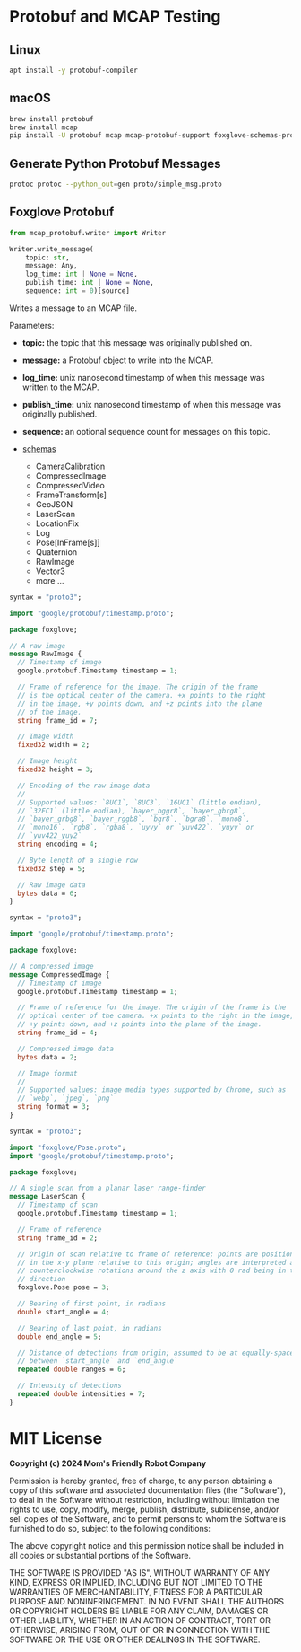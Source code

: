 # Protobuf and MCAP Testing

## Linux

```bash
apt install -y protobuf-compiler
```

## macOS

```bash
brew install protobuf
brew install mcap
pip install -U protobuf mcap mcap-protobuf-support foxglove-schemas-protobuf
```

## Generate Python Protobuf Messages

```bash
protoc protoc --python_out=gen proto/simple_msg.proto
```

## Foxglove Protobuf

```python
from mcap_protobuf.writer import Writer

Writer.write_message(
    topic: str,
    message: Any,
    log_time: int | None = None,
    publish_time: int | None = None,
    sequence: int = 0)[source]
```

Writes a message to an MCAP file.

Parameters:
- **topic:** the topic that this message was originally published on.
- **message:** a Protobuf object to write into the MCAP.
- **log_time:** unix nanosecond timestamp of when this message was written to the MCAP.
- **publish_time:** unix nanosecond timestamp of when this message was originally published.
- **sequence:** an optional sequence count for messages on this topic.


- [schemas](https://github.com/foxglove/schemas/tree/main/schemas/proto/foxglove)
    - CameraCalibration
    - CompressedImage
    - CompressedVideo
    - FrameTransform[s]
    - GeoJSON
    - LaserScan
    - LocationFix
    - Log
    - Pose[InFrame[s]]
    - Quaternion
    - RawImage
    - Vector3
    - more ...

```protobuf
syntax = "proto3";

import "google/protobuf/timestamp.proto";

package foxglove;

// A raw image
message RawImage {
  // Timestamp of image
  google.protobuf.Timestamp timestamp = 1;

  // Frame of reference for the image. The origin of the frame
  // is the optical center of the camera. +x points to the right
  // in the image, +y points down, and +z points into the plane
  // of the image.
  string frame_id = 7;

  // Image width
  fixed32 width = 2;

  // Image height
  fixed32 height = 3;

  // Encoding of the raw image data
  //
  // Supported values: `8UC1`, `8UC3`, `16UC1` (little endian),
  // `32FC1` (little endian), `bayer_bggr8`, `bayer_gbrg8`,
  // `bayer_grbg8`, `bayer_rggb8`, `bgr8`, `bgra8`, `mono8`,
  // `mono16`, `rgb8`, `rgba8`, `uyvy` or `yuv422`, `yuyv` or
  // `yuv422_yuy2`
  string encoding = 4;

  // Byte length of a single row
  fixed32 step = 5;

  // Raw image data
  bytes data = 6;
}
```

```protobuf
syntax = "proto3";

import "google/protobuf/timestamp.proto";

package foxglove;

// A compressed image
message CompressedImage {
  // Timestamp of image
  google.protobuf.Timestamp timestamp = 1;

  // Frame of reference for the image. The origin of the frame is the
  // optical center of the camera. +x points to the right in the image,
  // +y points down, and +z points into the plane of the image.
  string frame_id = 4;

  // Compressed image data
  bytes data = 2;

  // Image format
  //
  // Supported values: image media types supported by Chrome, such as
  // `webp`, `jpeg`, `png`
  string format = 3;
}
```

```protobuf
syntax = "proto3";

import "foxglove/Pose.proto";
import "google/protobuf/timestamp.proto";

package foxglove;

// A single scan from a planar laser range-finder
message LaserScan {
  // Timestamp of scan
  google.protobuf.Timestamp timestamp = 1;

  // Frame of reference
  string frame_id = 2;

  // Origin of scan relative to frame of reference; points are positioned
  // in the x-y plane relative to this origin; angles are interpreted as
  // counterclockwise rotations around the z axis with 0 rad being in the +x
  // direction
  foxglove.Pose pose = 3;

  // Bearing of first point, in radians
  double start_angle = 4;

  // Bearing of last point, in radians
  double end_angle = 5;

  // Distance of detections from origin; assumed to be at equally-spaced angles
  // between `start_angle` and `end_angle`
  repeated double ranges = 6;

  // Intensity of detections
  repeated double intensities = 7;
}
```

# MIT License

**Copyright (c) 2024 Mom's Friendly Robot Company**

Permission is hereby granted, free of charge, to any person obtaining a copy
of this software and associated documentation files (the "Software"), to deal
in the Software without restriction, including without limitation the rights
to use, copy, modify, merge, publish, distribute, sublicense, and/or sell
copies of the Software, and to permit persons to whom the Software is
furnished to do so, subject to the following conditions:

The above copyright notice and this permission notice shall be included in all
copies or substantial portions of the Software.

THE SOFTWARE IS PROVIDED "AS IS", WITHOUT WARRANTY OF ANY KIND, EXPRESS OR
IMPLIED, INCLUDING BUT NOT LIMITED TO THE WARRANTIES OF MERCHANTABILITY,
FITNESS FOR A PARTICULAR PURPOSE AND NONINFRINGEMENT. IN NO EVENT SHALL THE
AUTHORS OR COPYRIGHT HOLDERS BE LIABLE FOR ANY CLAIM, DAMAGES OR OTHER
LIABILITY, WHETHER IN AN ACTION OF CONTRACT, TORT OR OTHERWISE, ARISING FROM,
OUT OF OR IN CONNECTION WITH THE SOFTWARE OR THE USE OR OTHER DEALINGS IN THE
SOFTWARE.
